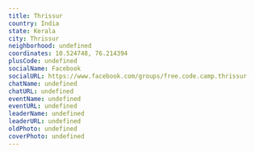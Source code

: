 ```yaml
---
title: Thrissur
country: India
state: Kerala
city: Thrissur
neighborhood: undefined
coordinates: 10.524748, 76.214394
plusCode: undefined
socialName: Facebook
socialURL: https://www.facebook.com/groups/free.code.camp.thrissur
chatName: undefined
chatURL: undefined
eventName: undefined
eventURL: undefined
leaderName: undefined
leaderURL: undefined
oldPhoto: undefined
coverPhoto: undefined
---
```

